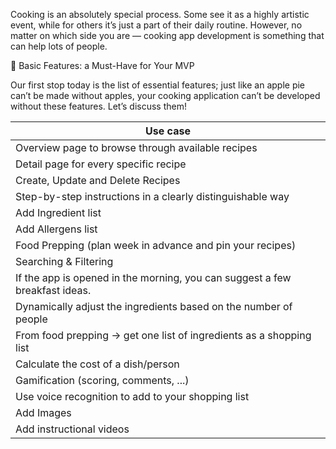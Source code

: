 Cooking is an absolutely special process. Some see it as a highly artistic event, while for others it’s just a part of their daily routine. However, no matter on which side you are — cooking app development is something that can help lots of people.

📱 Basic Features: a Must-Have for Your MVP

Our first stop today is the list of essential features; just like an apple pie can’t be made without apples, your cooking application can’t be developed without these features. Let’s discuss them!

| Use case                                                                    |
| --------------------------------------------------------------------------- |
| Overview page to browse through available recipes                           |
| Detail page for every specific recipe                                       |
| Create, Update and Delete Recipes                                           |
| Step-by-step instructions in a clearly distinguishable way                  |
| Add Ingredient list                                                         |
| Add Allergens list                                                          |
| Food Prepping (plan week in advance and pin your recipes)                   |
| Searching & Filtering                                                       |
| If the app is opened in the morning, you can suggest a few breakfast ideas. |
| Dynamically adjust the ingredients based on the number of people            |
| From food prepping -> get one list of ingredients as a shopping list        |
| Calculate the cost of a dish/person                                         |
| Gamification (scoring, comments, ...)                                       |
| Use voice recognition to add to your shopping list                          |
| Add Images                                                                  |
| Add instructional videos                                                    |
